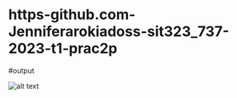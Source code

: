 # https-github.com-Jenniferarokiadoss-sit323_737-2023-t1-prac2p

#output

![alt text](https://drive.google.com/file/d/1f-SU_tUlVpUTp2-pSR64b4wG0K9HC692/view?usp=sharing)
